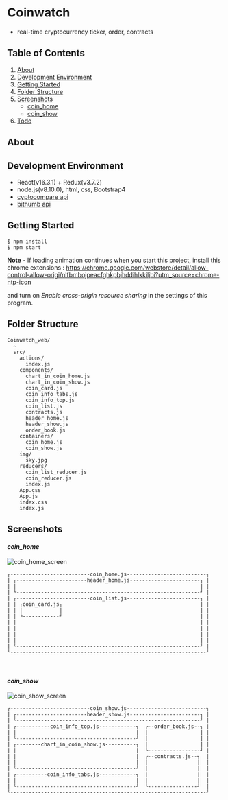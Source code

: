 # Coinwatch

- real-time cryptocurrency ticker, order, contracts

## Table of Contents

1. [About](#about)
2. [Development Environment](#development-environment)
3. [Getting Started](#getting-started)
4. [Folder Structure](#folder-structure)
5. [Screenshots](#screenshots)
   - [coin_home](#coin_home)
   - [coin_show](#coin_show)
6. [Todo](#todo)

## About


## Development Environment

- React(v16.3.1) + Redux(v3.7.2)
- node.js(v8.10.0), html, css, Bootstrap4
- [cyptocompare api](https://www.cryptocompare.com/api/)
- [bithumb api](https://www.bithumb.com/u1/US127)

## Getting Started

```
$ npm install
$ npm start
```

**Note** -   If loading animation continues when you start this project, install this chrome extensions : https://chrome.google.com/webstore/detail/allow-control-allow-origi/nlfbmbojpeacfghkpbjhddihlkkiljbi?utm_source=chrome-ntp-icon

and turn on *Enable cross-origin resource sharing* in the settings of this program. 

## Folder Structure

```
Coinwatch_web/
  ~
  src/
    actions/
      index.js
    components/
      chart_in_coin_home.js
      chart_in_coin_show.js
      coin_card.js
      coin_info_tabs.js
      coin_info_top.js
      coin_list.js
      contracts.js
      header_home.js
      header_show.js
      order_book.js
    containers/
      coin_home.js
      coin_show.js
    img/
      sky.jpg
    reducers/
      coin_list_reducer.js
      coin_reducer.js
      index.js
    App.css
    App.js
    index.css
    index.js
```



## Screenshots

#### *coin_home*

![coin_home_screen](https://screenshot-for-github.s3.ap-northeast-2.amazonaws.com/GIF3.gif)

```
┌--------------------------coin_home.js--------------------------┐
| ┌-----------------------header_home.js-----------------------┐ |
| |                                                            | |
| └------------------------------------------------------------┘ |
| ┌------------------------coin_list.js------------------------┐ |
| | ┌coin_card.js┐                                             | |
| | |            |                                             | |
| | └------------┘                                             | |
| |                                                            | |
| |                                                            | |
| |                                                            | |
| |                                                            | |
| └------------------------------------------------------------┘ |
└----------------------------------------------------------------┘
```

<br>

#### *coin_show*

![coin_show_screen](https://screenshot-for-github.s3.ap-northeast-2.amazonaws.com/desc3.gif)

```
┌--------------------------coin_show.js--------------------------┐
| ┌-----------------------header_show.js-----------------------┐ |                              
| └------------------------------------------------------------┘ |
| ┌-----------coin_info_top.js------------┐  ┌--order_book.js--┐ |
| |                                       |  |                 | |
| └---------------------------------------┘  |                 | |
| ┌--------chart_in_coin_show.js----------┐  |                 | |		  	
| |                                       |  └-----------------┘ |		
| |                                       |  ┌--contracts.js--┐  |
| |                                       |  |                |  |
| └---------------------------------------┘  |                |  |
| ┌----------coin_info_tabs.js------------┐  |                |  |
| |                                       |  |                |  |
| └---------------------------------------┘  └----------------┘  |
└----------------------------------------------------------------┘
```

<br>
